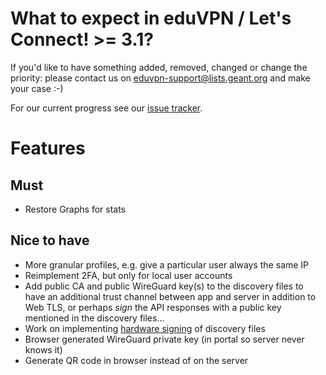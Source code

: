 # What to expect in eduVPN / Let's Connect! >= 3.1?

If you'd like to have something added, removed, changed or change the priority: 
please contact us on 
[eduvpn-support@lists.geant.org](mailto:eduvpn-support@lists.geant.org) and 
make your case :-)

For our current progress see our 
[issue tracker](https://todo.sr.ht/~eduvpn/server).

# Features

## Must

- Restore Graphs for stats

## Nice to have

- More granular profiles, e.g. give a particular user always the same IP
- Reimplement 2FA, but only for local user accounts
- Add public CA and public WireGuard key(s) to the discovery files to have an 
  additional trust channel between app and server in addition to Web TLS, or 
  perhaps _sign_ the API responses with a public key mentioned in the discovery 
  files...
- Work on implementing 
  [hardware signing](https://argon.tuxed.net/fkooman/hardware_token_research_proposal.pdf) 
  of discovery files
- Browser generated WireGuard private key (in portal so server never knows it)
- Generate QR code in browser instead of on the server
